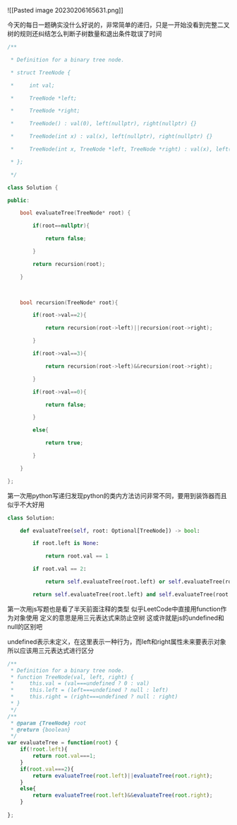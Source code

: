 
![[Pasted image 20230206165631.png]]

今天的每日一题确实没什么好说的，非常简单的递归，只是一开始没看到完整二叉树的规则还纠结怎么判断子树数量和退出条件耽误了时间

```c++ 
/**

 * Definition for a binary tree node.

 * struct TreeNode {

 *     int val;

 *     TreeNode *left;

 *     TreeNode *right;

 *     TreeNode() : val(0), left(nullptr), right(nullptr) {}

 *     TreeNode(int x) : val(x), left(nullptr), right(nullptr) {}

 *     TreeNode(int x, TreeNode *left, TreeNode *right) : val(x), left(left), right(right) {}

 * };

 */

class Solution {

public:

    bool evaluateTree(TreeNode* root) {

        if(root==nullptr){

            return false;

        }

        return recursion(root);

    }

  

    bool recursion(TreeNode* root){

        if(root->val==2){

            return recursion(root->left)||recursion(root->right);

        }

        if(root->val==3){

            return recursion(root->left)&&recursion(root->right);

        }

        if(root->val==0){

            return false;

        }

        else{

            return true;

        }

    }

};
```

第一次用python写递归发现python的类内方法访问非常不同，要用到装饰器而且似乎不大好用

```python
class Solution:

    def evaluateTree(self, root: Optional[TreeNode]) -> bool:

        if root.left is None:

            return root.val == 1

        if root.val == 2:

            return self.evaluateTree(root.left) or self.evaluateTree(root.right)

        return self.evaluateTree(root.left) and self.evaluateTree(root.right)
```

第一次用js写题也是看了半天前面注释的类型
似乎LeetCode中直接用function作为对象使用
定义的意思是用三元表达式来防止空树
这或许就是js的undefined和null的区别吧

undefined表示未定义，在这里表示一种行为，而left和right属性未来要表示对象所以应该用三元表达式进行区分

```javascript
/**
 * Definition for a binary tree node.
 * function TreeNode(val, left, right) {
 *     this.val = (val===undefined ? 0 : val)
 *     this.left = (left===undefined ? null : left)
 *     this.right = (right===undefined ? null : right)
 * }
 */
/**
 * @param {TreeNode} root
 * @return {boolean}
 */
var evaluateTree = function(root) {
    if(!root.left){
        return root.val===1;
    }
    if(root.val===2){
        return evaluateTree(root.left)||evaluateTree(root.right);
    }
    else{
        return evaluateTree(root.left)&&evaluateTree(root.right);
    }
    
};
```